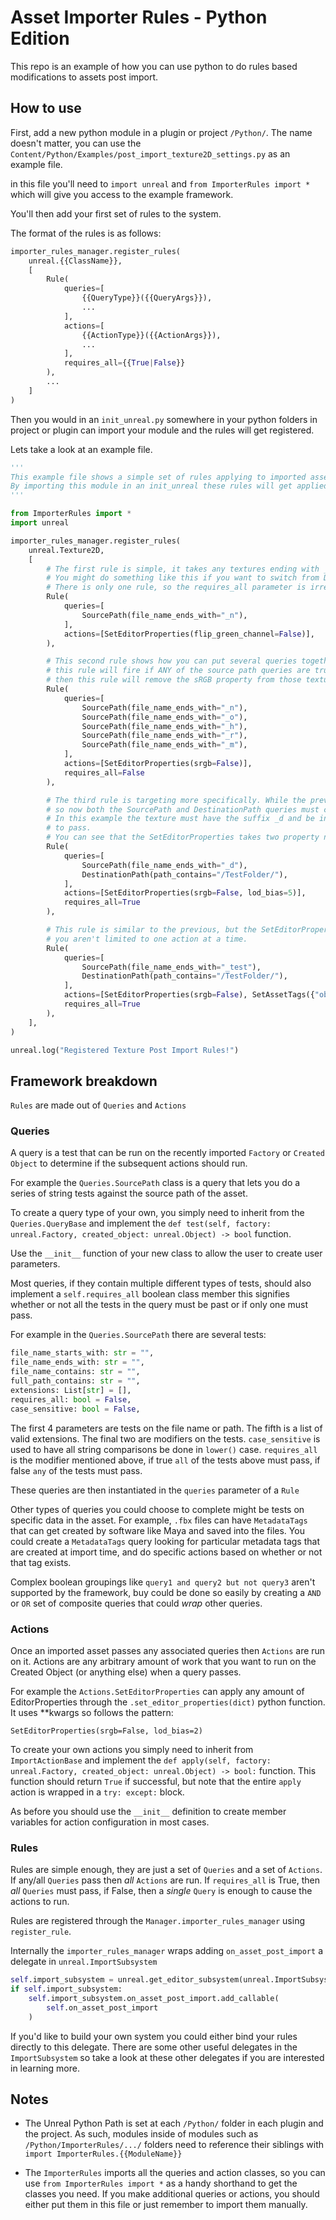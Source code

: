 # Asset Importer Rules - Python Edition

This repo is an example of how you can use python to do rules based modifications to assets post import.

## How to use

First, add a new python module in a plugin or project `/Python/`. The name doesn't matter, you can use the `Content/Python/Examples/post_import_texture2D_settings.py` as an example file.

in this file you'll need to `import unreal` and `from ImporterRules import *` which will give you access to the example framework.

You'll then add your first set of rules to the system.

The format of the rules is as follows:

```python
importer_rules_manager.register_rules(
    unreal.{{ClassName}},
    [
        Rule(
            queries=[
                {{QueryType}}({{QueryArgs}}),
                ...
            ],
            actions=[
                {{ActionType}}({{ActionArgs}}),
                ...
            ],
            requires_all={{True|False}}
        ),
        ...
    ]
)
```

Then you would in an `init_unreal.py` somewhere in your python folders in project or plugin can import your module and the rules will get registered.

Lets take a look at an example file.

```python
'''
This example file shows a simple set of rules applying to imported assets of the type: "Texture2D"
By importing this module in an init_unreal these rules will get applied to any newly imported assets.
'''

from ImporterRules import *
import unreal

importer_rules_manager.register_rules(
    unreal.Texture2D,
    [
        # The first rule is simple, it takes any textures ending with _n and applies the flip_green_channel property as false.
        # You might do something like this if you want to switch from DirectX to OpenGL normals.
        # There is only one rule, so the requires_all parameter is irrelevant.
        Rule(
            queries=[
                SourcePath(file_name_ends_with="_n"),
            ],
            actions=[SetEditorProperties(flip_green_channel=False)],
        ),

        # This second rule shows how you can put several queries together. Because the requires_all parameter is 'False'
        # this rule will fire if ANY of the source path queries are true. So if the texture ends with _n, _o, _h, _r, _m
        # then this rule will remove the sRGB property from those textures.
        Rule(
            queries=[
                SourcePath(file_name_ends_with="_n"),
                SourcePath(file_name_ends_with="_o"),
                SourcePath(file_name_ends_with="_h"),
                SourcePath(file_name_ends_with="_r"),
                SourcePath(file_name_ends_with="_m"),
            ],
            actions=[SetEditorProperties(srgb=False)],
            requires_all=False
        ),

        # The third rule is targeting more specifically. While the previous rules have been requires_all = False, this rule is True
        # so now both the SourcePath and DestinationPath queries must come back true for the action to be applied.
        # In this example the texture must have the suffix _d and be in a folder named /TestFolder/ somewhere in its path hierarchy
        # to pass.
        # You can see that the SetEditorProperties takes two property names as well.
        Rule(
            queries=[
                SourcePath(file_name_ends_with="_d"),
                DestinationPath(path_contains="/TestFolder/"),
            ],
            actions=[SetEditorProperties(srgb=False, lod_bias=5)],
            requires_all=True
        ),

        # This rule is similar to the previous, but the SetEditorProperties has been broken up into two actions, just like queries
        # you aren't limited to one action at a time.
        Rule(
            queries=[
                SourcePath(file_name_ends_with="_test"),
                DestinationPath(path_contains="/TestFolder/"),
            ],
            actions=[SetEditorProperties(srgb=False), SetAssetTags({"obsolete":True})],
            requires_all=True
        ),
    ],
)

unreal.log("Registered Texture Post Import Rules!")
```

## Framework breakdown

`Rules` are made out of `Queries` and `Actions`

### Queries

A query is a test that can be run on the recently imported `Factory` or `Created Object` to determine if the subsequent actions should run.

For example the `Queries.SourcePath` class is a query that lets you do a series of string tests against the source path of the asset.

To create a query type of your own, you simply need to inherit from the `Queries.QueryBase` and implement the `def test(self, factory: unreal.Factory, created_object: unreal.Object) -> bool` function.

Use the `__init__` function of your new class to allow the user to create user parameters.

Most queries, if they contain multiple different types of tests, should also implement a `self.requires_all` boolean class member this signifies whether or not all the tests in the query must be past or if only one must pass.

For example in the `Queries.SourcePath` there are several tests:

```python
file_name_starts_with: str = "",
file_name_ends_with: str = "",
file_name_contains: str = "",
full_path_contains: str = "",
extensions: List[str] = [],
requires_all: bool = False,
case_sensitive: bool = False,
```

The first 4 parameters are tests on the file name or path. The fifth is a list of valid extensions. The final two are modifiers on the tests. `case_sensitive` is used to have all string comparisons be done in `lower()` case. `requires_all` is the modifier mentioned above, if true `all` of the tests above must pass, if false `any` of the tests must pass. 

These queries are then instantiated in the `queries` parameter of a `Rule`

Other types of queries you could choose to complete might be tests on specific data in the asset. For example, `.fbx` files can have `MetadataTags` that can get created by software like Maya and saved into the files. You could create a `MetadataTags` query looking for particular metadata tags that are created at import time, and do specific actions based on whether or not that tag exists.

Complex boolean groupings like `query1 and query2 but not query3` aren't supported by the framework, buy could be done so easily by creating a `AND` or `OR` set of composite queries that could *wrap* other queries. 

### Actions

Once an imported asset passes any associated queries then `Actions` are run on it. Actions are any arbitrary amount of work that you want to run on the Created Object (or anything else) when a query passes.

For example the `Actions.SetEditorProperties` can apply any amount of EditorProperties through the `.set_editor_properties(dict)` python function. It uses **kwargs so follows the pattern:

`SetEditorProperties(srgb=False, lod_bias=2)`

To create your own actions you simply need to inherit from `ImportActionBase` and implement the `def apply(self, factory: unreal.Factory, created_object: unreal.Object) -> bool:` function. This function should return `True` if successful, but note that the entire `apply` action is wrapped in a `try: except:` block.

As before you should use the `__init__` definition to create member variables for action configuration in most cases.

### Rules

Rules are simple enough, they are just a set of `Queries` and a set of `Actions`. If any/all `Queries` pass then *all* `Actions` are run. If `requires_all` is True, then *all* `Queries` must pass, if False, then a *single* `Query` is enough to cause the actions to run.

Rules are registered through the `Manager.importer_rules_manager` using `register_rule`.

Internally the `importer_rules_manager` wraps adding `on_asset_post_import` a delegate in `unreal.ImportSubsystem`

```python
self.import_subsystem = unreal.get_editor_subsystem(unreal.ImportSubsystem)
if self.import_subsystem:
    self.import_subsystem.on_asset_post_import.add_callable(
        self.on_asset_post_import
    )
```

If you'd like to build your own system you could either bind your rules directly to this delegate. There are some other useful delegates in the `ImportSubsystem` so take a look at these other delegates if you are interested in learning more.

## Notes

* The Unreal Python Path is set at each `/Python/` folder in each plugin and the project. As such, modules inside of modules such as `/Python/ImporterRules/.../` folders need to reference their siblings with `import ImporterRules.{{ModuleName}}`

* The `ImporterRules` imports all the queries and action classes, so you can use `from ImporterRules import *` as a handy shorthand to get the classes you need. If you make additional queries or actions, you should either put them in this file or just remember to import them manually.
